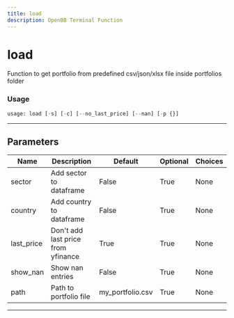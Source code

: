```yaml
---
title: load
description: OpenBB Terminal Function
---
```


# load

Function to get portfolio from predefined csv/json/xlsx file inside portfolios folder

### Usage

```python
usage: load [-s] [-c] [--no_last_price] [--nan] [-p {}]
```

---

## Parameters

| Name | Description | Default | Optional | Choices |
| ---- | ----------- | ------- | -------- | ------- |
| sector | Add sector to dataframe | False | True | None |
| country | Add country to dataframe | False | True | None |
| last_price | Don't add last price from yfinance | True | True | None |
| show_nan | Show nan entries | False | True | None |
| path | Path to portfolio file | my_portfolio.csv | True | None |
---

